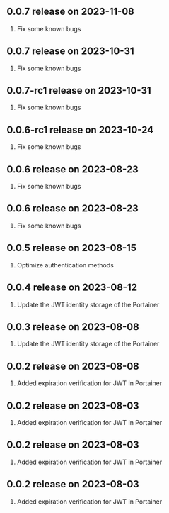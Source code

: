 ## 0.0.7 release on 2023-11-08
1. Fix some known bugs
## 0.0.7 release on 2023-10-31
1. Fix some known bugs
## 0.0.7-rc1 release on 2023-10-31
1. Fix some known bugs
## 0.0.6-rc1 release on 2023-10-24
1. Fix some known bugs
## 0.0.6 release on 2023-08-23
1. Fix some known bugs
## 0.0.6 release on 2023-08-23
1. Fix some known bugs
## 0.0.5 release on 2023-08-15
1. Optimize authentication methods
## 0.0.4 release on 2023-08-12
1. Update the JWT identity storage of the Portainer
## 0.0.3 release on 2023-08-08
1. Update the JWT identity storage of the Portainer
## 0.0.2 release on 2023-08-08
1. Added expiration verification for JWT in Portainer
## 0.0.2 release on 2023-08-03
1. Added expiration verification for JWT in Portainer
## 0.0.2 release on 2023-08-03
1. Added expiration verification for JWT in Portainer
## 0.0.2 release on 2023-08-03
1. Added expiration verification for JWT in Portainer